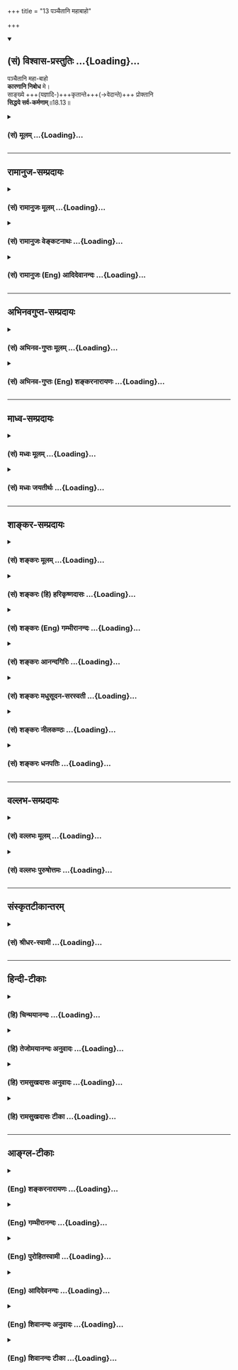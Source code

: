 +++
title = "13 पञ्चैतानि महाबाहो"

+++
<div class="js_include" newlevelforh1="2" title="(सं) विश्वास-प्रस्तुतिः" unfilled url="/mahAbhAratam/shlokashaH/06-bhIShma-parva/03-bhagavad-gItA-parva/saMskRtam/vishvAsa-prastutiH/18_moxa-saMnyAsa-yogaH/13_panchaitAni_mahAb.md">
<details open><summary><h2>(सं) विश्वास-प्रस्तुतिः ...{Loading}...</h2></summary>

पञ्चैतानि महा-बाहो  
**कारणानि निबोध** मे।  
साङ्ख्ये +++(यज्ञादि-)+++कृतान्ते+++(→वेदान्ते)+++ प्रोक्तानि  
**सिद्धये सर्व-कर्मणाम्**॥18.13॥
</details>
</div>
<div class="js_include collapsed" newlevelforh1="3" title="(सं) मूलम्" unfilled url="/mahAbhAratam/shlokashaH/06-bhIShma-parva/03-bhagavad-gItA-parva/saMskRtam/mUlam/18_moxa-saMnyAsa-yogaH/13_panchaitAni_mahAb.md">
<details><summary><h3>(सं) मूलम् ...{Loading}...</h3></summary>

पञ्चैतानि महाबाहो कारणानि निबोध मे।  
साङ्ख्ये कृतान्ते प्रोक्तानि सिद्धये सर्वकर्मणाम्।।18.13।।
</details>
</div>


_________________
## रामानुज-सम्प्रदायः
<div class="js_include collapsed" newlevelforh1="3" title="(सं) रामानुजः मूलम्" unfilled url="/mahAbhAratam/shlokashaH/06-bhIShma-parva/03-bhagavad-gItA-parva/saMskRtam/rAmAnujaH/mUlam/18_moxa-saMnyAsa-yogaH/13_panchaitAni_mahAb.md">
<details><summary><h3>(सं) रामानुजः मूलम् ...{Loading}...</h3></summary>

।।18.13।। संख्या बुद्धिः; **साङ्ख्ये कृतान्ते** यथावस्थिततत्त्वविषयया
वैदिक्या बुद्ध्या अनुसंहिते निर्णये **सर्वकर्मणां सिद्धये** -- उत्पत्तये
**प्रोक्तानि पञ्च एतानि कारणानि निबोध मे** मम सकाशात् अनुसंधत्स्व।  
  
वैदिकी हि बुद्धिः शरीरेन्द्रियप्राणजीवात्मोपकरणं परमात्मानम् एव कर्तारम्
अवधारयति। य आत्मनि तिष्ठन्नात्मनोऽन्तरो यमात्मा न वेद; यस्यात्मा शरीरम्;
य आत्मानमन्तरो यमयति; स त आत्मान्तर्याम्यमृतः (श॰ प॰
14।5।30)अन्तःप्रविष्टः शास्ता जनानां सर्वात्मा (तै॰ आ॰ 3।11।3)
इत्यादिषु। तद् इदम् आह --

</details>
</div>
<div class="js_include collapsed" newlevelforh1="3" title="(सं) रामानुजः वेङ्कटनाथः" unfilled url="/mahAbhAratam/shlokashaH/06-bhIShma-parva/03-bhagavad-gItA-parva/saMskRtam/rAmAnujaH/venkaTanAthaH/18_moxa-saMnyAsa-yogaH/13_panchaitAni_mahAb.md">
<details><summary><h3>(सं) रामानुजः वेङ्कटनाथः ...{Loading}...</h3></summary>

  
  
।।18.13।। अनिष्टमिष्टम् \[18।12\] इत्यादेरनन्तरं कारणपञ्चकोक्तेः का
सङ्गतिः इत्यत्राऽऽह -- इदानीमिति। साक्षात्प्रश्नविषये प्रत्युक्ते
सतीत्यर्थः। भगवति पुरुषोत्तम इत्युमाभ्यां प्रागुक्तप्रकारेण
सर्वान्तर्यामिणः
तद्गतत्वतत्प्रयुक्तदोषाभावख्यापनम्। प्रकारमाहेत्यनेनातृतीयाध्यायादनुक्रान्तस्याकर्तृत्वानुसन्धानस्यात्रैव
सहेतुकयथावस्थितस्वरूपशोधनमिति दर्शितम्। त्रिषु त्यागेषु प्रक्रान्तेषु
अन्यतमस्य प्रकारशोधनमिति सङ्गतिः। त्रिविधेऽपि त्यागे सात्त्विकतया
प्रक्रान्ते किमिति कर्तृत्वत्यागप्रकारमात्रोपपादनं इत्यत्राऽऽह -- तत
एवेति। इतिशब्दोऽत्र हेत्वर्थः। ऋत्विगादिषु कर्तृत्वेऽपि यजमानादेः कर्मणि
फले च ममता दृश्यते तद्वदस्यापि किं न स्यात् अतः कर्तृत्वत्यागमात्रात्कथं
कर्मणि फले च ममताबुद्धिनिवृत्तिः इत्यत्राऽऽह -- परमपुरुषो हीति। हीति
प्रमाणप्रसिद्धिसूचनम्। त्वं न्यञ्चद्भिरुदञ्चद्भिः कर्मसूत्रोपपादितैः। हरे
विहरसि क्रीडाकन्दुकैरिव जन्तुभिःबालः क्रीडनकैरिव
\[म.भा.3।12।543।30।37\]कृष्णस्य हि कृते भूतमिदं विश्वं चराचरम्
\[म.भा.2।38।23\] इत्यादिप्रसिद्धमाह -- स्वकीयेनेत्यादिना। करणाधिपाधिपो
हि परमपुरुषः श्रूयते अतः करणानां जीवशेषत्वदशायामपि गजतुरगाद्यलङ्कारेषु
राज्ञ इव परमपुरुषस्य शेषित्वं न निवर्तत इत्यभिप्रायेणाऽऽहस्वकीयैश्च
करणकलेवरप्राणैरिति। सङ्कोचकाभावाद्दृष्टादृष्टफलप्रदानादिकमपि तस्य
लीलेत्याहस्वलीलाप्रयोजनायेति। लोकवत्तु लीलाकैवल्यम् \[ब्र.सू.2।1।33\]
इत्यादिभिरिदं मीमांसितमिति भावः। लीलादिप्रयोजनायेति पाठे तु आदिशब्देन
कारुण्यादिमूलभक्तरक्षणादिग्रहणम्। ननु शास्त्रीयस्य कर्मणः
परमपुरुषसमाराधनतयैव विधानात्फलपर्यन्तस्य तस्य तदीयता युक्ता लौकिकं तु
कर्म न तथा शिष्टं; नापि तथाध्यक्षं; क्षुन्निवृत्त्यादेः फलस्य
जीवगामित्वेनैवोपलम्भात्; अतो लौकिकानां फलानां जीवशेषत्वे तत्साधनस्यापि
कर्मणस्तदर्थता युक्ता तस्मात्सिद्धये सर्वकर्मणाम् इत्यादिभिः
सर्वविषयसङ्गत्यागाद्युपपादनमशक्यमिति तत्राऽऽह -- अत इति। परमपुरुषस्यैवेति
-- षष्ठी स्वस्वामिभावाख्यसम्बन्धविशेषविश्रान्ता। यथा
पञ्जरशकुन्तपोषणादिकं तत्सुखादिकं च सार्वभौमस्य शेषभूतं; तथाऽत्रापीति
भावः। ,साङ्ख्ये कृतान्ते इति न साङ्ख्यसिद्धान्तो विवक्षितः;
तत्रेश्वरानभ्युपगमात् करणातिरिक्तस्य कर्तृत्वानभ्युपगमेनकर्ता करणं
पृथग्विधम् इति कर्तृकरणविभागोक्त्यसम्भवात्; तस्य वेदविरुद्धत्वे
तत्त्वोपदेशाय तदुपन्यासायोगात्; अविरुद्धत्वेऽपि
वेदमूलत्वस्यैवाङ्गीकर्तव्यत्वे वेद एव विश्रमात्; अर्थौचित्याय च
रूढिपरित्यागेन यौगिकार्थावलम्बनस्य सर्वसम्मतेः अतो वेदेष्वेव
यथावस्थिततत्त्वनिर्णयाय प्रवृत्तो भागः साङ्ख्यकृतान्तशब्देन विवक्षित
इत्यभिप्रायेण निर्वक्ति -- सङ्ख्या बुद्धिरिति। प्रकरणानुरोधेन बुद्धिं
विशिनष्टियथावस्थितेति। यदिहशङ्क्तरेणोक्तंपदार्थाः सङ्ख्यायन्ते यस्मिन्
शास्त्रे तत्साङ्ख्यं वेदान्तः; स एव कृतान्तः; कृतस्य कर्मणोऽस्मिन्नन्तः
इति तदसत्; वेदान्तेष्वपि कर्मान्वयस्य स्थापितत्वात्; रूढिपरित्यागे
चावश्यम्भाविन्युचिततमयोगस्यैव ग्रहीतुं युक्तत्वात्। अन्तशब्दो
निश्चयपरतया नैघण्टुकैः पठितः स एव बुद्धिपूर्वसम्पादिततया कृतशब्देन
विशेष्यत इत्यभिप्रायेणअनुसंहिते निर्णय इत्युक्तम्। यद्वा निर्णयशब्दोऽत्र
निर्णीतवस्तुपरः कृतान्तशब्दस्य सिद्धान्तपर्यायस्य
तत्तदभ्युपगतार्थरूढत्वात्। अत एव हि -- अनुसंहित इति विशेषितम्। न हि
निर्णय एवानुसन्धातव्यः। अथवा प्राचां निर्णयः परैरनुसंहित इति भावः।
निर्णायकशब्दपरो वाऽत्र निर्णयशब्दः। तदानींप्रोक्तानि इत्यनेन समन्वयः।
सिद्धिशब्देन फलपर्यन्तत्वादिकमिहाविवक्षितम्यत्कर्म प्रारभते; ৷৷. ৷৷.
पञ्चैते तस्य हेतवः \[18।15\] इति
कर्मस्वरूपोपसम्पत्तेरेवानन्तरोक्तेरित्यभिप्रायेणाऽऽह -- उत्पत्तय इति। मम
कारणानि इत्यसम्भवान्मदीयानि कारणानीत्युक्तेरिह दैवशब्दनिर्दिष्टस्य
स्वस्य स्वकीयत्वाभावेनानन्वयादुचितमन्वयमाह -- मम सकाशादनुसन्धत्स्वेति।
वक्ष्यमाणानां पञ्चानां यथादर्शनं विविक्ते हेतुभावे
मनस्समाधानविधानार्थमिदमिति भावः। ष़ड्विंशकमनभ्युपगच्छतां पञ्चविंशकं च
कर्तृत्वारोपमात्राधिकरणं प्रतिपादयतां प्रकरणमिदं विरुद्धमित्यभिप्रायेण
यौगिकार्थपरत्वमुपपादयति -- वैदिकी हीति।
शरीरेन्द्रियप्राणजीवात्मोपकरणमिति बहुव्रीहिः। उपकरणं
विवक्षितकार्यार्थतयोपात्तः परिकरः।  
  

</details>
</div>
<div class="js_include collapsed" newlevelforh1="3" title="(सं) रामानुजः (Eng) आदिदेवानन्दः" unfilled url="/mahAbhAratam/shlokashaH/06-bhIShma-parva/03-bhagavad-gItA-parva/saMskRtam/rAmAnujaH/english/AdidevAnandaH/18_moxa-saMnyAsa-yogaH/13_panchaitAni_mahAb.md">
<details><summary><h3>(सं) रामानुजः (Eng) आदिदेवानन्दः ...{Loading}...</h3></summary>

18.13 'Sankhya' means Buddhi (reasoning). 'Sankhya-krtanta' means that
which is determined after due deliberations by the Buddhi in accordance
with the Vedas on the nature of the things as they are. Learn them from
Me. There are five causes for the accomplishment of all actions. But the
understanding according to the Vedas (Vaidiki-buddhi) is that the
Supreme Self alone is the agent working through body, senses, Pranas and
the individual self, as asserted in the following Srutis: 'He who,
dwelling in the self, who rules the self from within your self, the
Inner Ruler, immortal' (Br. U. Madh., 3.7.22), and 'He who has
penetrated the interior, is the Ruler of all creatures and the Self of
all' (Tai. A., 3.11.3). Sri Krsna nows sets forth the five causes:

</details>
</div>


_________________
## अभिनवगुप्त-सम्प्रदायः
<div class="js_include collapsed" newlevelforh1="3" title="(सं) अभिनव-गुप्तः मूलम्" unfilled url="/mahAbhAratam/shlokashaH/06-bhIShma-parva/03-bhagavad-gItA-parva/saMskRtam/abhinava-guptaH/mUlam/18_moxa-saMnyAsa-yogaH/13_panchaitAni_mahAb.md">
<details><summary><h3>(सं) अभिनव-गुप्तः मूलम् ...{Loading}...</h3></summary>

।।18.13 -- 18.17।। अधुना व्यवहारदशायामपि पञ्चस्वपि कर्महेतुषु स्थितेषु
बलादेवामी ( बलादमी ) अविद्यान्धाः पुमांसः स्वात्मन्येव
सकलकर्तृभावभारमारोपयन्ति ( आरोपयन्त्येते )। अतो निजयैव धिया आत्मानं
बध्नन्ति; न तु वस्तुस्थित्या अस्य बन्धः इत्युपदिश्यते -- पञ्चेत्यादि न
निबद्ध्यते इत्यन्तम्। कृतः अन्तः; निश्चयः यत्रेति कृतान्तः; सिद्धान्तः।
अधिष्ठानं; विषयः। दैवम्; प्रागर्जितं शुभाशुभम्। पञ्चैते अधिष्ठानादयः
सामग्रीरूपतां प्राप्ताः सर्वकर्मसु हेतवः। अन्ये तु; अधिष्ठीयते अनेन सर्वं
कर्म इति बुद्धिगतं रजोलब्धवृत्तिकं
धृतिश्रद्धासुखविविदिषाविविदिषारूपपञ्चकपरिणामिकर्मयोगशब्दवाच्यमधिष्ठानं
क्वचित् प्रयत्नशब्देन उक्तम्। कर्ता; अनुसन्धाता बुद्धिलक्षणः। करणं
मनश्चक्षुरादि; बाह्यमपि च खड्गादि। चेष्टा प्राणापानादिका। दैवशब्देन
धर्माधर्मौ ताभ्यां च बुद्धिगताः सर्वेऽपि भावा उपलक्षिताः \[ इति \]।
अन्ये तु अधिष्ठानम् ईश्वरं मन्यन्ते। अकृतबुद्धित्वात्; अनिश्चितप्रज्ञतया।
यः पुनरहंकारवियोगदार्ढ्येन प्रागुक्तयुक्तिशतशोधितेन कर्माणि करोति न स
बन्धभाक् +++(; N न संबन्धभाक् )+++; कृतबुद्धित्वात् इत्याशयः।

</details>
</div>
<div class="js_include collapsed" newlevelforh1="3" title="(सं) अभिनव-गुप्तः (Eng) शङ्करनारायणः" unfilled url="/mahAbhAratam/shlokashaH/06-bhIShma-parva/03-bhagavad-gItA-parva/saMskRtam/abhinava-guptaH/english/shankaranArAyaNaH/18_moxa-saMnyAsa-yogaH/13_panchaitAni_mahAb.md">
<details><summary><h3>(सं) अभिनव-गुप्तः (Eng) शङ्करनारायणः ...{Loading}...</h3></summary>

18.13 See Comment under 18.17

</details>
</div>


_________________
## माध्व-सम्प्रदायः
<div class="js_include collapsed" newlevelforh1="3" title="(सं) मध्वः मूलम्" unfilled url="/mahAbhAratam/shlokashaH/06-bhIShma-parva/03-bhagavad-gItA-parva/saMskRtam/madhvaH/mUlam/18_moxa-saMnyAsa-yogaH/13_panchaitAni_mahAb.md">
<details><summary><h3>(सं) मध्वः मूलम् ...{Loading}...</h3></summary>

।।18.13।। पुनः सन्न्यासं प्रपञ्चयितुं कर्मकारणान्याह -- पञ्चेत्यादिना।
साङ्क्ष्ये कृतान्ते ज्ञानसिद्धान्ते।

</details>
</div>
<div class="js_include collapsed" newlevelforh1="3" title="(सं) मध्वः जयतीर्थः" unfilled url="/mahAbhAratam/shlokashaH/06-bhIShma-parva/03-bhagavad-gItA-parva/saMskRtam/madhvaH/jayatIrthaH/18_moxa-saMnyAsa-yogaH/13_panchaitAni_mahAb.md">
<details><summary><h3>(सं) मध्वः जयतीर्थः ...{Loading}...</h3></summary>

।।18.13।। पञ्चेत्यादेः प्रकृतेन सङ्गत्यप्रतीतेस्तामाह -- **पुनरि**ति। न
केवलं काम्यानां कर्मणां न्यासः सन्न्यासः; किन्तु
कर्तृत्वाभिमानत्यागश्चेत्येवं प्रागुक्तं सन्न्यासं पुनः प्रपञ्चयितुं
आत्मनोऽकर्तृत्वे क्रियानिष्पत्तिप्रसङ्गादङ्गीकार्ये कर्तृत्वे कथं
तदभिमानत्यागो युक्तः इत्याशङ्कापरिहारार्थमात्यव्यतिरिक्तान्येव
कर्मकारणान्याहेत्यर्थः। साङ्ख्यशब्दः कापिलतन्त्रे रूढः। कृतं कर्म
तस्यान्तो निवृत्तिर्यत्रोच्य इत्युपनिषत्सु कृतान्तशब्दं
कश्चिद्व्याख्यातवान्; तदुभयं निवर्तयितुमाह -- **साङ्ख्य** इति।
ज्ञानार्थः सिद्धान्तो ज्ञानसिद्धान्तः सिद्धान्त इति शास्त्रं लक्ष्यते;
कापिलतन्त्रस्य निन्दितत्वात् उपनिषत्स्वपि कर्मत्यागाप्रतिपादनात्।

</details>
</div>


_________________
## शाङ्कर-सम्प्रदायः
<div class="js_include collapsed" newlevelforh1="3" title="(सं) शङ्करः मूलम्" unfilled url="/mahAbhAratam/shlokashaH/06-bhIShma-parva/03-bhagavad-gItA-parva/saMskRtam/shankaraH/mUlam/18_moxa-saMnyAsa-yogaH/13_panchaitAni_mahAb.md">
<details><summary><h3>(सं) शङ्करः मूलम् ...{Loading}...</h3></summary>

।।18.13।। -- **पञ्च एतानि** वक्ष्यमाणानि हे **महाबाहो; कारणानि**
निर्वर्तकानि **निबोध मे** मम इति। उत्तरत्र चेतःसमाधानार्थम्;
वस्तुवैषम्यप्रदर्शनार्थं च। तानि च कारणानि ज्ञातव्यतया स्तौति --
**साङ्ख्ये** ज्ञातव्याः पदार्थाः संख्यायन्ते यस्मिन् शास्त्रे तत् साङ्ख्यं
वेदान्तः। **कृतान्ते** इति तस्यैव विशेषणम्। कृतम् इति कर्म उच्यते; तस्य
अन्तः परिसमाप्तिः यत्र सः कृतान्तः; कर्मान्तः इत्येतत्। यावानर्थ उदपाने
(गीता 2।46) सर्वं कर्माखिलं पार्थ ज्ञाने परिसमाप्यते (गीता 4।33) इति
आत्मज्ञाने सञ्जाते सर्वकर्मणां निवृत्तिं दर्शयति। अतः तस्मिन्
आत्मज्ञानार्थे साङ्ख्ये कृतान्ते वेदान्ते **प्रोक्तानि** कथितानि
**सिद्धये** निष्पत्त्यर्थं **सर्वकर्मणाम्**।। कानि तानीति; उच्यते --,

</details>
</div>
<div class="js_include collapsed" newlevelforh1="3" title="(सं) शङ्करः (हि) हरिकृष्णदासः" unfilled url="/mahAbhAratam/shlokashaH/06-bhIShma-parva/03-bhagavad-gItA-parva/saMskRtam/shankaraH/hindI/harikRShNadAsaH/18_moxa-saMnyAsa-yogaH/13_panchaitAni_mahAb.md">
<details><summary><h3>(सं) शङ्करः (हि) हरिकृष्णदासः ...{Loading}...</h3></summary>

।।18.13।। इसलिये क्रिया; कारक और फल आदि आत्मामें अविद्यासे आरोपित होनेके
कारण परमार्थदर्शी,( आत्मज्ञानी ) ही सम्पूर्ण कर्मोंका अशेषतः त्यागी हो
सकता है। कर्म करनेवाले अधिष्ठान ( शरीर ) कर्ताक्रिया आदि कारकोंको;
आत्मभावसे देखनेवाला अज्ञानी; सम्पूर्ण कर्मोंका अशेषतः त्याग नहीं कर
सकता। यह बात अगले श्लोकसे दिखलाते हैं -- हे महाबाहो इनआगे कहे जानेवाले
पाँच कारणोंको अर्थात् कर्मके साधनोंको; तू मुझसे जान। अगले उपदेशमें
अर्जुनके चित्तको लगानेके लिये और अधिष्ठानादिके ज्ञानकी कठिनता दिखानेके
लिये; उन पाँचों कारणोंको जाननेयोग्य बतलाकर; उनकी स्तुति करते हैं। जिस
शास्त्रमें जाननेयोग्य पदार्थोंकी संख्या ( गणना ) की जाय उसका नाम साङ्ख्य
अर्थात् वेदान्त है। कृतान्त भी उसीका विशेषण है। कृत कर्मको कहते हैं ;
जहाँ उसका अन्त अर्थात् जहाँ कर्मोंकी समाप्ति हो जाती है वह कृतान्त है --
यानी कर्मोंका अन्त है। यावानर्थ उदपाने सर्व कर्माखिलं पार्थ
ज्ञाने,परिसमाप्यते इत्यादि वचन भी आत्मज्ञान उत्पन्न होनेपर समस्त
कर्मोंकी निवृत्ति दिखलाते हैं। इसलिये ( कहते हैं कि ) उस आत्मज्ञानप्रद
कृतान्त -- साङ्ख्यमें यानी वेदान्तशास्त्रमें समस्त कर्मोंकी सिद्धिके लिये
कहे हुए ( उन पाँच कारणोंको तू मुझसे सुन )।  
  
,

</details>
</div>
<div class="js_include collapsed" newlevelforh1="3" title="(सं) शङ्करः (Eng) गम्भीरानन्दः" unfilled url="/mahAbhAratam/shlokashaH/06-bhIShma-parva/03-bhagavad-gItA-parva/saMskRtam/shankaraH/english/gambhIrAnandaH/18_moxa-saMnyAsa-yogaH/13_panchaitAni_mahAb.md">
<details><summary><h3>(सं) शङ्करः (Eng) गम्भीरानन्दः ...{Loading}...</h3></summary>

18.13 O mighty-armed one, nibodha, learn; me, from Me; imani, these;
panca, five; karanani, factors, accessories, which are going to be
stated-for drawing the attention of his (Arjuna's) mind and for showing
the difference among these categories \[Categories: locus (body) etc\],
the Lord praises those accessories in the succeeding verses as fit for
being known-; siddhaye, for the accomplishment; sarva-karmanam, of all
actions; proktani, which have been spoken of; sankhye, in
Vedanta-sankhya is that scripture where the subject-matters \[In the
sentence, 'Thou art That', the word Thou means the individual Self, and
That means Brahman. The comprehension of their unity, and also 'hearing,
reflection and meditation' are referred to as the subject-matters.\] to
be known are fully (samyak) stated (khyayante)-; krtante, in which
actions terminate. Krtante alifies that very word (Vedanta). Krtam mean
action. That in which occurs the culmination (anta) of that krtam is
krtantam, i.e. the termination of actions. In the texts, '৷৷.as much
utility as a man has in a well' (2.46), and 'O son of Prtha, all actions
in their totality culminate in Knowledge' (4.33), the Lord shows the
cessation of all actions when the knowledge of the Self dawns. Hence (it
is said): '৷৷.which have been spoken of in that Vedanta where actions
culminate and which is meant for the knowledge of the Self.' Which are
they; This is being answered:

</details>
</div>
<div class="js_include collapsed" newlevelforh1="3" title="(सं) शङ्करः आनन्दगिरिः" unfilled url="/mahAbhAratam/shlokashaH/06-bhIShma-parva/03-bhagavad-gItA-parva/saMskRtam/shankaraH/AnandagiriH/18_moxa-saMnyAsa-yogaH/13_panchaitAni_mahAb.md">
<details><summary><h3>(सं) शङ्करः आनन्दगिरिः ...{Loading}...</h3></summary>

।।18.13।। नन्वपरमार्थसंन्यासवदविशेषादज्ञानां परमार्थसंन्यासोऽपि किं न
स्यात्त्यागस्य सुकरत्वात्तत्राह -- **अतः परमार्थेति।** तस्य
सम्यग्दर्शनादविद्यानिवृत्तौ तदारोपितक्रियाकारकादिनिवृत्तेरिति हेत्वर्थः।
विद्यावतः सर्वकर्मसंन्यासित्वसंभावनामुक्त्वैवकारव्यावर्त्यं दर्शयति --
**नत्विति।** अविदुषोऽशेषकर्मणां तद्धेतूनां च रागादीनां त्यागायोगे
कारकेष्वधिष्ठानादिष्वात्मत्वदर्शनं हेतुमाह -- **क्रियेति।**
कथमधिष्ठानादीनां क्रियाकर्तृत्वं कथं वा
विदुषस्तेष्वात्मत्वधीरित्याशङ्क्यानन्तरश्लोकचतुष्टयस्य तात्पर्यमाह --
**तदेतदिति।** कर्मार्थानामधिष्ठानादीनामप्रामाणिकत्वाशङ्कामादावुद्धरति --
**पञ्चेति।** उत्तरत्रेत्यधिष्ठानादिषु वक्ष्यमाणेष्वित्यर्थः। वस्तूनां
तेषामेव वैषम्यं दिदर्शयिषितं नहि चेतःसमाधानादृते ज्ञातुं शक्यते।
साङ्ख्यशब्दं व्युत्पादयति -- **ज्ञातव्या इति।** आत्मा
त्वंपदार्थस्तत्पदार्थो ब्रह्म तयोरैक्यधीस्तदुपयोगिनश्च श्रवणादयः
पदार्थास्ते संख्यायन्ते व्युत्पाद्यन्ते। कृतान्तशब्दस्य वेदान्तविषयत्वं
विभजते -- **कृतमित्यादिना।** वेदान्तस्य तत्त्वधीद्वारा कर्मावसानभूमित्वे
वाक्योपक्रमानुकूल्यं दर्शयति -- **यावानिति।** उदपाने कूपादौ यावानर्थः
स्नानादिस्तावानर्थः समुद्रे संपद्यतेऽतो यथा कूपादिकृतं कार्यं सर्वं
समुद्रेऽन्तर्भवति तथा सर्वेषु वेदेषु कर्मार्थेषु यावत्फलं तावज्ज्ञानवतो
ब्राह्मणस्य ज्ञानेऽन्तर्भवति; ज्ञानं प्राप्तस्य कर्तव्यानवशेषादित्यर्थः।
तत्रैव वाक्यान्तरमनुक्रामति -- **सर्वमिति।** उदाहृतवाक्ययोस्तात्पर्यमाह
-- **आत्मेति।** आत्मज्ञाने सति सर्वकर्मनिवृत्तावपि कथं वेदान्तस्य
कृतान्तत्वमित्याशङ्क्याह -- **अत इति।** तानि मद्वचनतो निबोधेति पूर्वेण
संबन्धः।

</details>
</div>
<div class="js_include collapsed" newlevelforh1="3" title="(सं) शङ्करः मधुसूदन-सरस्वती" unfilled url="/mahAbhAratam/shlokashaH/06-bhIShma-parva/03-bhagavad-gItA-parva/saMskRtam/shankaraH/madhusUdana-sarasvatI/18_moxa-saMnyAsa-yogaH/13_panchaitAni_mahAb.md">
<details><summary><h3>(सं) शङ्करः मधुसूदन-सरस्वती ...{Loading}...</h3></summary>

।।18.13।। तत्रात्मज्ञानरहितस्य संसारित्वे हेतुः कर्मत्यागासंभव उक्तोनहि
देहभृता शक्यं त्यक्तुं कर्माण्यशेषतः इति। तत्राज्ञस्य कर्मत्यागासंभवे को
हेतुः कर्महेतावधिष्ठानादिपञ्चके तादात्म्यभिमान इतीममर्थं चतुर्भिः
श्लोकैः प्रपञ्चयति। तत्र प्रथमेनाधिष्ठानादीनि पञ्च वेदान्तप्रमाणमूलानि
हेयत्वार्थमवश्यं ज्ञातव्यानीत्याह -- पञ्चैतानीति। इमानि वक्ष्यमाणानि
पञ्च सर्वकर्मणां सिद्धये निष्पत्तये कारणानि निर्वर्तकानि हे महाबाहो; मे
मम परमात्परस्य सर्वज्ञस्य वचनान्निबोध बोद्धुं सावधानो भव।
नह्यत्यन्तदुर्ज्ञानान्येतान्यनवहितचेतसा शक्यन्ते ज्ञातुमिति
चेतःसमाधानविधानेन तानि स्तौति। महाबाहुत्वेन च सत्पुरुष एव शक्तो
ज्ञातुमिति सूचयति स्तुत्यर्थमेव। किमेतान्यप्रमाणकान्येव तव
वचनाज्ज्ञेयानि नेत्याह -- साङ्ख्ये कृतान्ते प्रोक्तानीति।
निरतिशयपुरुषार्थप्राप्त्यर्थं सर्वानर्थनिवृत्त्यर्थं च ज्ञातव्यानि। जीवो
ब्रह्म तयोरैक्यं तद्बोधोपयोगिनश्च श्रवणादयः पदार्थाः संख्यायन्ते
व्युत्पाद्यन्तेऽस्मिन्निति साङ्ख्यं वेदान्तशास्त्रं
तस्मिन्नात्मवस्तुमात्रप्रतिपादके किमर्थमनात्मभूतान्यवस्तूनि लोकसिद्धानि
च कर्मकारणानि पञ्च प्रतिपाद्यन्त इत्यतः शास्त्रविशेषणं कृतान्त इति।
कृतमिति कर्मोच्यते तस्यान्तः परिसमाप्तिस्तत्त्वज्ञानोत्पत्त्या यत्र
तस्मिन्कृतान्ते शास्त्रे प्रोक्तानि प्रसिद्धान्येव
लोकेऽनात्मभूतान्येवात्मतया मिथ्याज्ञानारोपेण गृहीतान्यात्मतत्त्वज्ञानेन
बाधसिद्धये हेयत्वेनोक्तानि। यदा ह्यन्यधर्म एव
कर्मात्मन्यविद्ययाऽध्यारोपितमित्युच्यते तदा शुद्धात्मज्ञानेन
तद्बाधात्कर्मणोऽन्तः कृतो भवति। अत आत्मनः
कर्मासंबन्धप्रतिपादनायानात्मभूतान्येव पञ्च कर्मकारणानि वेदान्तशास्त्रे
मया कल्पितान्यनूदितानीति नाद्वैतात्ममात्रतात्पर्यहानिस्तेषां
तदङ्गत्वेनैवेतरप्रतिपादनादिहापि च सर्वकर्मान्तत्वं ज्ञानस्य
प्रतिपादितंसर्वं कर्माखिलं पार्थ ज्ञाने परिसमाप्यते इति।
तस्माज्ज्ञानशास्त्रस्य कर्मान्तत्वमुपपन्नम्।

</details>
</div>
<div class="js_include collapsed" newlevelforh1="3" title="(सं) शङ्करः नीलकण्ठः" unfilled url="/mahAbhAratam/shlokashaH/06-bhIShma-parva/03-bhagavad-gItA-parva/saMskRtam/shankaraH/nIlakaNThaH/18_moxa-saMnyAsa-yogaH/13_panchaitAni_mahAb.md">
<details><summary><h3>(सं) शङ्करः नीलकण्ठः ...{Loading}...</h3></summary>

।।18.13।। नन्वात्मनः कर्मालेपनिमित्तं यदकर्तृत्वानुसंधानं तत्किं
योषिदग्निदृष्ट्यादिवदाहार्यमुत वास्तवमेव
सदविद्याध्यस्तकर्तृत्वेनावृतमिति शास्त्रदृष्ट्या
कर्तृत्वतिरोधानेनाकर्तृत्वमेव भाव्यत इत्याशङ्क्याग्नित्वेन दृष्टायां
योषिति दग्धृत्वादर्शनेनेव कल्पितेनाकर्तृत्वेन वास्तवस्य
कर्मालेपस्यासंभवादाद्यं निरस्य द्वितीयमुपपादयिष्यन् पीठिकामारचयति --
**पञ्चेति।** हे महाबाहो; सर्वकर्मणां सिद्धये इमानि वक्ष्यमाणानि पञ्च
कारणानि निर्वर्तकानि मे मद्वचनान्निबोध बुध्यस्व। स्ववचने
विश्वासोत्पादनार्थं कारणानां समूलत्वमाह साङ्ख्ये कृतान्ते
प्रोक्तानीति। ,सम्यग्विविच्य ख्यायन्ते प्रकटीक्रियन्ते
तत्त्वान्यात्मानात्मपदार्थरूपाणि यस्मिंस्तत्साङ्ख्यं वेदान्तशास्त्रम्।
तदेव विशिनष्टि। कृतान्ते कृतस्य कर्मणोऽन्तः परिसमाप्तिर्यस्मिन्। सर्वं
कर्माखिलं पार्थ ज्ञाने परिसमाप्यते इत्यात्मज्ञाने सति सर्वकर्मणां
समाप्तिदर्शनात् तस्मिन्साङ्ख्ये कृतान्ते प्रोक्तानि।

</details>
</div>
<div class="js_include collapsed" newlevelforh1="3" title="(सं) शङ्करः धनपतिः" unfilled url="/mahAbhAratam/shlokashaH/06-bhIShma-parva/03-bhagavad-gItA-parva/saMskRtam/shankaraH/dhanapatiH/18_moxa-saMnyAsa-yogaH/13_panchaitAni_mahAb.md">
<details><summary><h3>(सं) शङ्करः धनपतिः ...{Loading}...</h3></summary>

।।18.13।। एवं परमार्थसंन्यासिनां त्रिविधकर्मफलाभावमुक्त्वा
परमार्थसंन्यासाधिकारकारणस्यात्मन्यकर्तृत्वज्ञानस्यावश्यकतां बोधयितुमाह
-- पञ्चैतानीत्यादिना। एतानि वक्ष्यमाणानि कारणानि निर्वर्तकानि निबोध
मद्वजनाज्जनीहि। ज्ञात्वा च महाबाहुसाध्ये कायिके युद्धे कर्मणि
कर्तृत्वाभिमानं परित्यजेति ध्वनयन्संबोधयति -- महाबाहो इति।
देषामवश्यज्ञातव्यताज्ञापनाय तानि स्तौति -- साङ्ख्य इति। त्वंपदार्थ आत्मा
तत्पदार्थो ब्रह्म तयोरैक्यधीः तदुपयोगिनश्च शमदमादयो ज्ञातव्यः पदार्थाः
संख्यायन्ते व्युत्पाद्यन्ते यस्मिन्वेदान्तशास्त्रे तत्साङ्ख्यं। साङ्ख्यं
विशिनष्टि -- कृतान्ते कृतस्य कर्मणोऽन्तः परिसमाप्तिर्यत्र इत्यात्मज्ञाने
जाते सर्वकर्मणां निवृत्तेर्दर्शितत्वात् आत्मज्ञानार्थकस्य साङ्ख्यस्यापि
कृतान्तत्वं। तस्मिन्प्रोक्तानि सर्वेषां कर्मणां सिद्धये निष्पत्त्यर्थ
कथितानीत्यर्थः। संख्या मोचकं ज्ञानं तत्संबन्धिनि तज्जनके
साङ्ख्येऽकृतान्तेऽकृतो वेदोऽपौरुषेयत्वात्तस्यान्ते वेदान्ते इत्यर्थस्तु
प्रश्लेषं विनैवार्थसंभवमभिप्रेत्याचार्यैर्न प्रदर्शितः। यत्तु
संख्यायन्ते गण्यन्ते तत्त्वान्यस्मिन्निति साङ्ख्यं कृतोऽन्तो निर्णयो
यस्मिन्निति कृतान्तं साङ्ख्यशास्त्रमेव तस्मिन्नत्यपरे वर्णयन्ति
तन्नोपादेयम्। साङ्ख्यशास्त्रे अधिष्ठानादीनां कारणत्वेनानुक्तत्वात्।
भिन्नाः भोक्तार आत्मान इति प्रतिपादकस्य साङ्ख्यशास्त्रस्य
कर्तृत्वभोक्तृत्वशून्य एक एवात्मेति स्वसिद्धान्तविरुद्धस्य स्वोक्तेऽर्थे
प्रमाणत्वेनोपन्थासायोगाच्च।

</details>
</div>


_________________
## वल्लभ-सम्प्रदायः
<div class="js_include collapsed" newlevelforh1="3" title="(सं) वल्लभः मूलम्" unfilled url="/mahAbhAratam/shlokashaH/06-bhIShma-parva/03-bhagavad-gItA-parva/saMskRtam/vallabhaH/mUlam/18_moxa-saMnyAsa-yogaH/13_panchaitAni_mahAb.md">
<details><summary><h3>(सं) वल्लभः मूलम् ...{Loading}...</h3></summary>

।।18.13।। इदानीं भगवत्कर्तृत्वानुसन्धानपूर्वकम्।
स्वकर्तृत्वानुसन्धानपरिहार उदीर्यते।।1।। कर्तृत्वं स्वस्य मनुते सत्सु
कर्तृषु पञ्चसु। स यथा निन्द्यते लोके तथा कृष्णेन
शास्त्रतः।।2।। पश्येद्गुणानां हेतुत्वं यदा,दैवस्य वा हरेः। तत एवेह
ममतात्यागः स्यात्फलकर्मणोः।।3।। तत्रान्तर्यामिपुरुषे (षः स्वकीयैः
करणादिभिः) कर्तृत्वं मुख्यतः स्थितम्। (जीवात्मना स्वलीलार्थं
कर्माण्यारभते ततः)। स्वातन्त्र्यात्परतन्त्रे तु गौणमेवाभ्युपेयते।।4।। अतो
ब्रह्मगतं कर्तृत्वादि जीवे तदंशतः। सर्वं कर्मफलं (चापि पुरुषस्य परस्य
तत्) चौर्प्यं पुरुषेण परत्र तत्। इति तत्त्वं भगवता
भाष्यमाभाष्यतेऽन्ततः।।5।। पञ्चेति। कृतान्ते सिद्धान्ते कृतनिर्णये वा
साङ्ख्ये प्रोक्तानि सिद्धान्तीकृत्योक्तानि सर्वकर्मणां सिद्धये पञ्चैतानि
कारणानि निबोध मे मम सकाशादवधेहि। साङ्ख्ये हि वेदानुरोधेन सूत्रनिबन्धो
दृश्यते; तदनुरोधे शरीरेन्द्रियप्राणजीवात्मोपकरणं
परमात्मानमन्तर्यामिणमुत्तमं कर्त्तारं प्रत्याययति य आत्मनि
तिष्ठन्नात्मानमन्तरो यमयति; यमात्मा न वेद; यस्यात्मा शरीरं स त
आत्माऽन्तर्याम्यमृतः \[श.प.14।5।30\] अन्तः प्रविष्टः शास्ता जनानां
सर्वात्मा \[तै.उ.3।11चित्त्यु.11।1\] इत्यादौ स्वातन्त्र्येण
नियमनादिकर्तृत्वं केवलस्य परमात्मनो बोध्यते इति। तदेककर्तृत्वं तदंशभूते
जीवात्मनि सततं शुद्धं; अन्यत्तु प्राकृतं निषिध्यते तदेतदग्रे
स्फुटीभविष्यति।

</details>
</div>
<div class="js_include collapsed" newlevelforh1="3" title="(सं) वल्लभः पुरुषोत्तमः" unfilled url="/mahAbhAratam/shlokashaH/06-bhIShma-parva/03-bhagavad-gItA-parva/saMskRtam/vallabhaH/puruShottamaH/18_moxa-saMnyAsa-yogaH/13_panchaitAni_mahAb.md">
<details><summary><h3>(सं) वल्लभः पुरुषोत्तमः ...{Loading}...</h3></summary>

  
  
।।18.13।। ननु सङ्ग-फल-परित्यागेऽपि  
कर्म-कर्त्तुः फलं तु सम्भावितम् एव;  
भोजन-तृप्तिवद् औषधार्थ-भक्षित--मादक-द्रव्यजोन्मादवत्;  
अतः कथं फलं न भवेत् इत्य् आशङ्क्याऽऽह --  
पञ्चैतानीति श्लोकपञ्चकेन। 

हे **महा-बाहो** फल-त्याग-क्रिया-करण-समर्थ  
**सर्व-कर्मणां सिद्धये** फलाप्तये  
**साङ्ख्ये** त्यागात्याग-निर्णायके  
**कृतान्ते** कृतस्य कर्मणोऽन्तः समाप्तिर् यत्र स कृतान्तो वेदान्तस्, तस्मिन् **प्रोक्तानि**।  

एतान्य् अग्रे प्रोच्यमानानि **पञ्च कारणानि मे** मत्तो **निबोध** जानीहि।  
  

</details>
</div>


_________________
## संस्कृतटीकान्तरम्
<div class="js_include collapsed" newlevelforh1="3" title="(सं) श्रीधर-स्वामी" unfilled url="/mahAbhAratam/shlokashaH/06-bhIShma-parva/03-bhagavad-gItA-parva/saMskRtam/shrIdhara-svAmI/18_moxa-saMnyAsa-yogaH/13_panchaitAni_mahAb.md">
<details><summary><h3>(सं) श्रीधर-स्वामी ...{Loading}...</h3></summary>

।।18.13।। ननु कर्म कुर्वतः कर्मफलं कथं न भवेदित्याशङ्क्य सङ्गत्यागिनो
निरहंकारस्य सतः कर्मफलेन लेपो नास्तीत्युपपादयितुमाह **-- पञ्चैतानीति
पञ्चभिः।** सर्वकर्मणां सिद्धये निष्पत्तये इमानि वक्ष्यमाणानि पञ्च
कारणानि मे वचनान्निबोध जानीहि। आत्मनः
कर्तृत्वाभिमाननिवृत्यर्थमवश्यमेतानि ज्ञातव्यानीत्येवं तेषां
स्तुत्यर्थमाह -- साङ्ख्य इति। सम्यक् ख्यायते ज्ञायते परमात्माऽनेनेति
साङ्ख्यं तत्त्वज्ञानं तस्मिन्कृतं कर्म तस्यान्तः समाप्तिरस्मिन्निति
कृतान्तस्तस्मिन्वेदान्तसिद्धान्त इत्यर्थः। यद्वा संख्यायन्ते गण्यन्ते
तत्त्वानि यस्मिन्निति साङ्ख्यं; कृतः अन्तो निर्णयो यस्मिन्निति कृतान्तं
साङ्ख्यशास्त्रमेव तस्मिन्प्रोक्तानि अतः सम्यङ्निबोधेत्यर्थः।

</details>
</div>


_________________
## हिन्दी-टीकाः
<div class="js_include collapsed" newlevelforh1="3" title="(हि) चिन्मयानन्दः" unfilled url="/mahAbhAratam/shlokashaH/06-bhIShma-parva/03-bhagavad-gItA-parva/hindI/chinmayAnandaH/18_moxa-saMnyAsa-yogaH/13_panchaitAni_mahAb.md">
<details><summary><h3>(हि) चिन्मयानन्दः ...{Loading}...</h3></summary>

।।18.13।। त्रिविध त्याग के सन्दर्भ में भगवान् श्रीकृष्ण ने निरहंकार और
निसंग भाव से कर्म करने वाले पुरुष को सात्विक त्यागी कहा था। अत स्वाभाविक
ही है कि अर्जुन के मन में कर्म के स्वरूप को जानने की जिज्ञासा उत्पन्न
होती है। इसलिए भगवान् श्रीकृष्ण प्रस्तुत खण्ड में; कर्म के स्थूल रूप तथा
प्रेरणा; उद्देश्य आदि सूक्ष्म स्वरूप का भी वर्णन करते हैं। किसी भी लौकिक
अथवा आध्यात्मिक कर्म को सम्पादित करने के लिए पाँच कारणों की अपेक्षा होती
है। ये मानों कर्म के अंग हैं; जिनके बिना कर्म की सिद्धि नहीं हो सकती।
यदि मनुष्य अपने कर्मों को अनुशासित और सुनियोजित कर आन्तरिक सांस्कृतिक
विकास को सम्पादित करना चाहता हो; तो उसे अत्याधिक साहस; प्रयोजन का
सातत्य; आत्मविश्वास तथा बौद्धिक क्षमता की आवश्यकता होती है। इसलिए भगवान्
यहाँ अर्जुन को महाबाहो के नाम से सम्बोधित कर उसकी शूरवीरता का आह्वान
करते हैं। कर्मसम्पादन के लिए आवश्यक पाँच कारणों का वर्णन साङ्ख्य दर्शन में
किया गया है। यहाँ साङ्ख्य शब्द से तात्पर्य वेदान्त से है कपिल मुनि जी के
साङ्ख्य दर्शन से नहीं; क्योंकि उसमें इनका वर्णन नहीं किया गया है। इस
श्लोक में प्रयुक्त कृतान्त शब्द साङ्ख्य का विशेषण है। कृतान्त का अर्थ है
कर्मों का अन्त। वेदान्त में उपदिष्ट आत्म ज्ञान के होने पर अहंकार का अन्त
हो जाता है और उसी के साथ उसके कर्मों की समाप्ति हो जाती है। इसलिए;
वेदान्त का विशेषण कृतान्त कहा गया हैं। अगले श्लोक में उन पाँच कारणों को
बताते हैं

</details>
</div>
<div class="js_include collapsed" newlevelforh1="3" title="(हि) तेजोमयानन्दः अनुवादः" unfilled url="/mahAbhAratam/shlokashaH/06-bhIShma-parva/03-bhagavad-gItA-parva/hindI/tejomayAnandaH/anuvAdaH/18_moxa-saMnyAsa-yogaH/13_panchaitAni_mahAb.md">
<details><summary><h3>(हि) तेजोमयानन्दः अनुवादः ...{Loading}...</h3></summary>

।।18.13।। हे महाबाहो ! समस्त कर्मों की सिद्धि के लिए ये पांच कारण साङ्ख्य
सिद्धांत में कहे गये हैं, जिनको तुम मुझसे भलीभांति जानो।।

</details>
</div>
<div class="js_include collapsed" newlevelforh1="3" title="(हि) रामसुखदासः अनुवादः" unfilled url="/mahAbhAratam/shlokashaH/06-bhIShma-parva/03-bhagavad-gItA-parva/hindI/rAmasukhadAsaH/anuvAdaH/18_moxa-saMnyAsa-yogaH/13_panchaitAni_mahAb.md">
<details><summary><h3>(हि) रामसुखदासः अनुवादः ...{Loading}...</h3></summary>

।।18.13।। हे महाबाहो ! कर्मोंका अन्त करनेवाले साङ्ख्यसिद्धान्तमें सम्पूर्ण
कर्मोंकी सिद्धिके लिये ये पाँच कारण बताये गये हैं, इनको तू मेरेसे समझ।

</details>
</div>
<div class="js_include collapsed" newlevelforh1="3" title="(हि) रामसुखदासः टीका" unfilled url="/mahAbhAratam/shlokashaH/06-bhIShma-parva/03-bhagavad-gItA-parva/hindI/rAmasukhadAsaH/TIkA/18_moxa-saMnyAsa-yogaH/13_panchaitAni_mahAb.md">
<details><summary><h3>(हि) रामसुखदासः टीका ...{Loading}...</h3></summary>

।।18.13।।***व्याख्या --***  **पञ्चैतानि महाबाहो कारणानि --** हे
महाबाहो जिसमें सम्पूर्ण कर्मोंका अन्त हो जाता है; ऐसे साङ्ख्यसिद्धान्तमें
सम्पूर्ण विहित और निषिद्ध कर्मोंके होनेमें पाँच हेतु बताये गये हैं।
स्वयं (स्वरूप) उन कर्मोंमें हेतु नहीं है।  
  
**निबोध मे --** इस अध्यायमें भगवान्ने जहाँ साङ्ख्यसिद्धान्तका वर्णन आरम्भ
किया है; वहाँ **निबोध** क्रियाका प्रयोग किया है (18। 13; 50); जब कि
दूसरी जगह **श्रृणु** क्रियाका प्रयोग किया है (18। 4; 19; 29; 36; 45;
64)। तात्पर्य यह है कि साङ्ख्यसिद्धान्तमें तो **निबोध** पदसे अच्छी तरह
समझनेकी बात कही है और दूसरी जगह **श्रृणु** पदसे सुननेकी बात कही है। अतः
साङ्ख्यसिद्धान्तको गहरी रीतिसे समझना चाहिये। अगर उसे अपनेआप (स्वयं) से
गहरी रीतिसे समझा जाय; तो तत्काल तत्त्वका अनुभव हो जाता है।  
  
**साङ्ख्ये कृतान्ते प्रोक्तानि सिद्धये सर्वकर्मणाम् --** कर्म चाहे
शास्त्रविहित हों; चाहे शास्त्रनिषिद्ध हों; चाहे शारीरिक हों; चाहे मानसिक
हों; चाहे वाचिक हों; चाहे स्थूल हों और चाहे सूक्ष्म हों -- इन सम्पूर्ण
कर्मोंकी सिद्धिके लिये पाँच हेतु कहे गये हैं। जब पुरुषका इन कर्मोंमें
कर्तृत्व रहता है; तब कर्मसिद्धि और कर्मसंग्रह दोनों होते हैं; और जब
पुरुषका इन कर्मोंके होनेमें कर्तृत्व नहीं रहता; तब कर्मसिद्धि तो होती
है; पर कर्मसंग्रह नहीं होता; प्रत्युत क्रियामात्र होती है। जैसे;
संसारमात्रमें परिवर्तन होता है अर्थात् नदियाँ बहती हैं; वायु चलती है;
वृक्ष बढ़ते हैं; आदिआदि क्रियाएँ होती रहती है; परन्तु इन क्रियाओँसे
कर्मसंग्रह नहीं होता अर्थात् ये क्रियाएँ पापपुण्यजनक अथवा बन्धनकारक नहीं
होतीं। तात्पर्य यह हुआ कि कर्तृत्वाभिमानसे ही कर्मसिद्धि और कर्मसंग्रह
होता है। कर्तृत्वाभिमान मिटनेपर क्रियामात्रमें अधिष्ठान; करण; चेष्टा और
दैव -- ये चार हेतु ही होते हैं (गीता 18। 14)। यहाँ साङ्ख्यसिद्धान्तका
वर्णन हो रहा है। साङ्ख्यसिद्धान्तमें विवेकविचारकी प्रधानता होती है; फिर
भगवान्ने **सर्वकर्मणां सिद्धये** वाली कर्मोंकी बात यहाँ क्यों छेड़ी कारण
कि अर्जुनके सामने युद्धका प्रसङ्ग है। क्षत्रिय होनेके नाते युद्ध उनका
कर्तव्यकर्म है। इसलिये कर्मयोगसे अथवा साङ्ख्ययोगसे ऐसे कर्म करने चाहिये;
जिससे कर्म करते हुए भी कर्मोंसे सर्वथा निर्लिप्त रहे -- यह बात भगवान्को
कहनी है। अर्जुनने साङ्ख्यका तत्त्व पूछा है; इसलिये भगवान्
साङ्ख्यसिद्धान्तसे कर्म करनेकी बात कहना आरम्भ करते हैं।  
  
अर्जुन स्वरूपसे कर्मोंका त्याग करना चाहते थे अतः उनको यह समझाना था कि
कर्मोंका ग्रहण और त्याग -- दोनों ही कल्याणमें हेतु नहीं हैं। कल्याणमें
हेतु तो परिवर्तनशील नाशवान् प्रकृतिसे अपरिवर्तनशील अविनाशी अपने स्वरूपका
सम्बन्धविच्छेद ही है। उस सम्बन्धविच्छेदकी दो प्रक्रियाएँ हैं -- कर्मयोग
और साङ्ख्ययोग। कर्मयोगमें तो फलका अर्थात् ममताका त्याग मुख्य है और
साङ्ख्ययोगमें अहंताका त्याग मुख्य है। परन्तु ममताके त्यागसे अहंताका और
अहंताके त्यागसे ममताका त्याग स्वतः हो जाता है। कारण कि अहंतामें भी ममता
होती है जैसे -- मेरी बात रहे; मेरी बात कट न जाय -- यह मैंपनके साथ भी
मेरापन है। इसलिये ममता(मेरापन)को छोड़नेसे अहंता(मैंपन) छूट जाती है
**(टिप्पणी प₀ 895)**। ऐसे ही पहले अहंता होती है; तब ममता होती है अर्थात्
पहले मैं होता है; तब मेरापन होता है। परन्तु जहाँ अहंता(मैंपन)का ही त्याग
कर दिया जायगा; वहाँ ममता (मेरापन) कैसे रहेगी वह भी छूट ही जायगी।  
  
***सम्बन्ध --***  सम्पूर्ण कर्मोंकी सिद्धिमें पाँच हेतु कौनसे हैं अब
यह बताते हैं।

</details>
</div>


_________________
## आङ्ग्ल-टीकाः
<div class="js_include collapsed" newlevelforh1="3" title="(Eng) शङ्करनारायणः" unfilled url="/mahAbhAratam/shlokashaH/06-bhIShma-parva/03-bhagavad-gItA-parva/english/shankaranArAyaNaH/18_moxa-saMnyAsa-yogaH/13_panchaitAni_mahAb.md">
<details><summary><h3>(Eng) शङ्करनारायणः ...{Loading}...</h3></summary>

18.13. O mighty-armed one ! Learn from Me these following five causes that have been declared in the conclusion of deliberations \[on proper knowledge\], for the accomplishment of all actions.

</details>
</div>
<div class="js_include collapsed" newlevelforh1="3" title="(Eng) गम्भीरानन्दः" unfilled url="/mahAbhAratam/shlokashaH/06-bhIShma-parva/03-bhagavad-gItA-parva/english/gambhIrAnandaH/18_moxa-saMnyAsa-yogaH/13_panchaitAni_mahAb.md">
<details><summary><h3>(Eng) गम्भीरानन्दः ...{Loading}...</h3></summary>

18.13 O mighty-armed one, learned from Me these \[Another reading is etani.-Tr.\] five factors for the accomplishment of all actions, which have been spoken of in the Vedanta in which actions terminate.

</details>
</div>
<div class="js_include collapsed" newlevelforh1="3" title="(Eng) पुरोहितस्वामी" unfilled url="/mahAbhAratam/shlokashaH/06-bhIShma-parva/03-bhagavad-gItA-parva/english/purohitasvAmI/18_moxa-saMnyAsa-yogaH/13_panchaitAni_mahAb.md">
<details><summary><h3>(Eng) पुरोहितस्वामी ...{Loading}...</h3></summary>

18.13 I will tell thee now, O Mighty Man, the five causes which,
according to the final decision of philosophy, must concur before an action can be accomplished.

</details>
</div>
<div class="js_include collapsed" newlevelforh1="3" title="(Eng) आदिदेवनन्दः" unfilled url="/mahAbhAratam/shlokashaH/06-bhIShma-parva/03-bhagavad-gItA-parva/english/AdidevanandaH/18_moxa-saMnyAsa-yogaH/13_panchaitAni_mahAb.md">
<details><summary><h3>(Eng) आदिदेवनन्दः ...{Loading}...</h3></summary>

18.13 Learn from Me, O Arjuna, these five causes for the accomplishment of all acts, as described in Sankhya-krtanta - the science of the exact understanding of things for the accomplishment of works.

</details>
</div>
<div class="js_include collapsed" newlevelforh1="3" title="(Eng) शिवानन्दः अनुवादः" unfilled url="/mahAbhAratam/shlokashaH/06-bhIShma-parva/03-bhagavad-gItA-parva/english/shivAnandaH/anuvAdaH/18_moxa-saMnyAsa-yogaH/13_panchaitAni_mahAb.md">
<details><summary><h3>(Eng) शिवानन्दः अनुवादः ...{Loading}...</h3></summary>

18.13 Learn from Me, O mighty-armed Arjuna, these five causes as declared in the Sankhya system for the accomplishment of all actions.

</details>
</div>
<div class="js_include collapsed" newlevelforh1="3" title="(Eng) शिवानन्दः टीका" unfilled url="/mahAbhAratam/shlokashaH/06-bhIShma-parva/03-bhagavad-gItA-parva/english/shivAnandaH/TIkA/18_moxa-saMnyAsa-yogaH/13_panchaitAni_mahAb.md">
<details><summary><h3>(Eng) शिवानन्दः टीका ...{Loading}...</h3></summary>

18.13 पञ्च five; एतानि these; महाबाहो O mightyarmed; कारणानि causes;
निबोध learn; मे from Me; साङ्ख्ये in the Sankhya; कृतान्ते which is the end of all actions; प्रोक्तानि as declared; सिद्धये for the accomplishment; सर्वकर्मणाम् of all actions.Commentary The Self has no connection whatevr with activity. Nature does everything. The Self is the silent witness. He remains indifferent. The whole superstructure of human activity is the result of the five welldefined causes which are enumerated in the following verse.Etani These Which are going to be mentioned.Sankhya Vedanta Knowledge of the Self as taught in the Vedanta
(the Upanishads) puts an end to all actions. This is the reason why the term Kritante (the end of actions) is used here. When the knowledge of the Self arises; all actions terminate. This is taught in chapter II;
verse 46 To the Brahman who has known the Self al the Vedas are of so much use as is a reservoir of water in a place where there is a flood everywhere. Again; in verse 33 of chapter IV; it is said All actions in their entirety; O Arjuna; culminate in knowledge. Vedanta; therefore;
which imparts knowledge of the Self; is the end of action. A liberated sage who has attained the knowledge of the Self in accordance with the instructions laid down in the Vedanta becomes a Kritakritya (one who has done everything and has nothing more to do).

</details>
</div>
